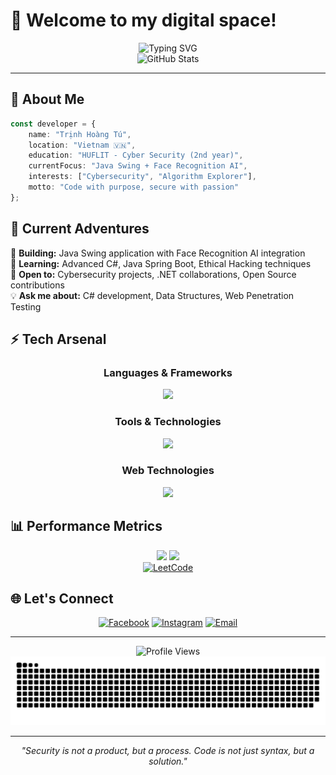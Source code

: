 # 👋 Welcome to my digital space!

<div align="center">
  <img src="https://readme-typing-svg.herokuapp.com?font=Fira+Code&size=28&duration=3000&pause=1000&color=00D4FF&center=true&vCenter=true&multiline=true&width=600&height=80&lines=Hi%2C+I'm+Tr%E1%BB%8Bnh+Ho%C3%A0ng+T%C3%BA;Cybersecurity+Student+%26+Developer" alt="Typing SVG" />
</div>

<div align="center">
  <img src="https://github-readme-stats.vercel.app/api?username=thtcsec&show_icons=true&theme=react&bg_color=0D1117&border_color=30363D&hide_border=true&include_all_commits=true&count_private=true" alt="GitHub Stats" />
</div>

---

## 🎯 **About Me**

```typescript
const developer = {
    name: "Trịnh Hoàng Tú",
    location: "Vietnam 🇻🇳",
    education: "HUFLIT - Cyber Security (2nd year)",
    currentFocus: "Java Swing + Face Recognition AI",
    interests: ["Cybersecurity", "Algorithm Explorer"],
    motto: "Code with purpose, secure with passion"
};
```

## 🔮 **Current Adventures**

🔭 **Building:** Java Swing application with Face Recognition AI integration  
🌱 **Learning:** Advanced C#, Java Spring Boot, Ethical Hacking techniques  
🤝 **Open to:** Cybersecurity projects, .NET collaborations, Open Source contributions  
💡 **Ask me about:** C# development, Data Structures, Web Penetration Testing  

## ⚡ **Tech Arsenal**

<div align="center">

### **Languages & Frameworks**
<img src="https://skillicons.dev/icons?i=cs,dotnet,java,python,js,typescript&theme=dark" />

### **Tools & Technologies** 
<img src="https://skillicons.dev/icons?i=git,docker,mysql,postman,linux,kali&theme=dark" />

### **Web Technologies**
<img src="https://skillicons.dev/icons?i=html,css,nodejs,react,bootstrap,tailwind&theme=dark" />

</div>

## 📊 **Performance Metrics**

<div align="center">
  <img height="180em" src="https://github-readme-stats.vercel.app/api/top-langs/?username=thtcsec&layout=compact&theme=react&bg_color=0D1117&border_color=30363D&hide_border=true&langs_count=8" />
  <img height="180em" src="https://streak-stats.demolab.com/?user=thtcsec&theme=react&background=0D1117&border=30363D&hide_border=true" />
</div>

<div align="center">
  <a href="https://leetcode.com/thtcsec/" target="_blank">
    <img src="https://img.shields.io/badge/LeetCode-900%2B%20Problems-FFA116?style=for-the-badge&logo=LeetCode&logoColor=black&labelColor=2D3748" alt="LeetCode"/>
  </a>
</div>

## 🌐 **Let's Connect**

<div align="center">
  
[![Facebook](https://img.shields.io/badge/Facebook-1877F2?style=for-the-badge&logo=facebook&logoColor=white&labelColor=2D3748)](https://fb.com/thtcsec)
[![Instagram](https://img.shields.io/badge/Instagram-E4405F?style=for-the-badge&logo=instagram&logoColor=white&labelColor=2D3748)](https://instagram.com/tht._csec)
[![Email](https://img.shields.io/badge/Email-D14836?style=for-the-badge&logo=gmail&logoColor=white&labelColor=2D3748)](mailto:tht.csec2005@gmail.com)

</div>

---

<div align="center">
  <img src="https://komarev.com/ghpvc/?username=thtcsec&style=for-the-badge&color=00D4FF&labelColor=2D3748" alt="Profile Views" />
</div>

<div align="center">
  <img src="https://raw.githubusercontent.com/Platane/snk/output/github-contribution-grid-snake-dark.svg" alt="Snake animation" />
</div>

---

<div align="center">
  <em>"Security is not a product, but a process. Code is not just syntax, but a solution."</em>
</div>
